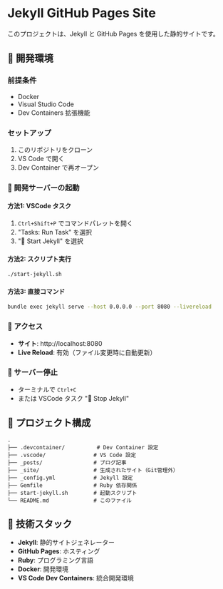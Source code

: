 # Jekyll GitHub Pages Site

このプロジェクトは、Jekyll と GitHub Pages を使用した静的サイトです。

## 🚀 開発環境

### 前提条件
- Docker
- Visual Studio Code
- Dev Containers 拡張機能

### セットアップ
1. このリポジトリをクローン
2. VS Code で開く
3. Dev Container で再オープン

### 🔧 開発サーバーの起動

#### 方法1: VSCode タスク
1. `Ctrl+Shift+P` でコマンドパレットを開く
2. "Tasks: Run Task" を選択
3. "🚀 Start Jekyll" を選択

#### 方法2: スクリプト実行
```bash
./start-jekyll.sh
```

#### 方法3: 直接コマンド
```bash
bundle exec jekyll serve --host 0.0.0.0 --port 8080 --livereload
```

### 📱 アクセス
- **サイト**: http://localhost:8080
- **Live Reload**: 有効（ファイル変更時に自動更新）

### 🛑 サーバー停止
- ターミナルで `Ctrl+C`
- または VSCode タスク "🛑 Stop Jekyll"

## 📁 プロジェクト構成

```
.
├── .devcontainer/          # Dev Container 設定
├── .vscode/               # VS Code 設定
├── _posts/                # ブログ記事
├── _site/                 # 生成されたサイト（Git管理外）
├── _config.yml            # Jekyll 設定
├── Gemfile                # Ruby 依存関係
├── start-jekyll.sh        # 起動スクリプト
└── README.md              # このファイル
```

## 🔧 技術スタック
- **Jekyll**: 静的サイトジェネレーター
- **GitHub Pages**: ホスティング
- **Ruby**: プログラミング言語
- **Docker**: 開発環境
- **VS Code Dev Containers**: 統合開発環境 